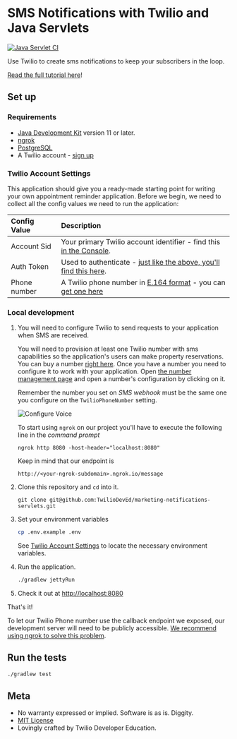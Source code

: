 # SMS Notifications with Twilio and Java Servlets

[![Java Servlet CI](https://github.com/TwilioDevEd/marketing-notifications-servlets/actions/workflows/gradle.yml/badge.svg)](https://github.com/TwilioDevEd/marketing-notifications-servlets/actions/workflows/gradle.yml)

Use Twilio to create sms notifications to keep your subscribers in the loop.

[Read the full tutorial here](https://www.twilio.com/docs/tutorials/walkthrough/marketing-notifications/java/servlets)!

## Set up

### Requirements

- [Java Development Kit](https://adoptopenjdk.net/) version 11 or later.
- [ngrok](https://ngrok.com)
- [PostgreSQL](https://www.postgresql.org/)
- A Twilio account - [sign up](https://www.twilio.com/try-twilio)

### Twilio Account Settings

This application should give you a ready-made starting point for writing your
own appointment reminder application. Before we begin, we need to collect
all the config values we need to run the application:

| Config Value | Description                                                                                                                                                  |
| :---------------- | :----------------------------------------------------------------------------------------------------------------------------------------------------------- |
| Account Sid  | Your primary Twilio account identifier - find this [in the Console](https://www.twilio.com/console).                                                         |
| Auth Token   | Used to authenticate - [just like the above, you'll find this here](https://www.twilio.com/console).                                                         |
| Phone number | A Twilio phone number in [E.164 format](https://en.wikipedia.org/wiki/E.164) - you can [get one here](https://www.twilio.com/console/phone-numbers/incoming) |

### Local development

1. You will need to configure Twilio to send requests to your application when SMS are received.

   You will need to provision at least one Twilio number with sms capabilities so the application's users can make property reservations. You can buy a number [right here](https://www.twilio.com/user/account/phone-numbers/search). Once you have a number you need to configure it to work with your application. Open [the number management page](https://www.twilio.com/user/account/phone-numbers/incoming) and open a number's configuration by clicking on it.

   Remember the number you set on _SMS webhook_ must be the same one you configure on the `TwilioPhoneNumber` setting.

   ![Configure Voice](http://howtodocs.s3.amazonaws.com/twilio-number-config-all-med.gif)

   To start using `ngrok` on our project you'll have to execute the following line in the _command prompt_

    ```
    ngrok http 8080 -host-header="localhost:8080"
    ```

   Keep in mind that our endpoint is

    ```
    http://<your-ngrok-subdomain>.ngrok.io/message
    ```

1. Clone this repository and `cd` into it.
    ```
    git clone git@github.com:TwilioDevEd/marketing-notifications-servlets.git
    ```

1. Set your environment variables

    ```bash
    cp .env.example .env
    ```
   See [Twilio Account Settings](#twilio-account-settings) to locate the necessary environment variables.

1. Run the application.

   ```bash
   ./gradlew jettyRun
   ```

1. Check it out at [http://localhost:8080](http://localhost:8080)

That's it!

To let our Twilio Phone number use the callback endpoint we exposed, our development server will need to be publicly accessible. [We recommend using ngrok to solve this problem](https://www.twilio.com/blog/2015/09/6-awesome-reasons-to-use-ngrok-when-testing-webhooks.html).

## Run the tests

```bash
./gradlew test
```

## Meta

* No warranty expressed or implied. Software is as is. Diggity.
* [MIT License](http://www.opensource.org/licenses/mit-license.html)
* Lovingly crafted by Twilio Developer Education.
